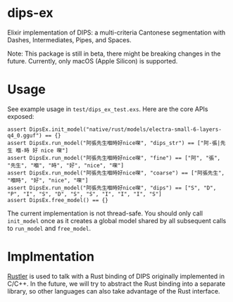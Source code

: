 # dips-ex

Elixir implementation of DIPS: a multi-criteria Cantonese segmentation with Dashes, Intermediates, Pipes, and Spaces.

Note: This package is still in beta, there might be breaking changes in the future. Currently, only macOS (Apple Silicon) is supported.

# Usage

See example usage in `test/dips_ex_test.exs`. Here are the core APIs exposed:

```
assert DipsEx.init_model("native/rust/models/electra-small-6-layers-q4_0.gguf") == {}
assert DipsEx.run_model("阿張先生嗰時好nice㗎", "dips_str") == ["阿-張|先生 嗰-時 好 nice 㗎"]
assert DipsEx.run_model("阿張先生嗰時好nice㗎", "fine") == ["阿", "張", "先生", "嗰", "時", "好", "nice", "㗎"]
assert DipsEx.run_model("阿張先生嗰時好nice㗎", "coarse") == ["阿張先生", "嗰時", "好", "nice", "㗎"]
assert DipsEx.run_model("阿張先生嗰時好nice㗎", "dips") == ["S", "D", "P", "I", "S", "D", "S", "S", "I", "I", "I", "S"]
assert DipsEx.free_model() == {}
```

The current implementation is not thread-safe. You should only call `init_model` once as it creates a global model shared by all subsequent calls to `run_model` and `free_model`.

# Implmentation

[Rustler](https://github.com/rusterlium/rustler) is used to talk with a Rust binding of DIPS originally implemented in C/C++. In the future, we will try to abstract the Rust binding into a separate library, so other languages can also take advantage of the Rust interface.
